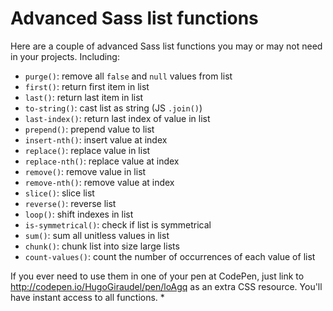 Advanced Sass list functions
============================

Here are a couple of advanced Sass list functions you may or may not need in your projects. Including:

* `purge()`: remove all `false` and `null` values from list
* `first()`: return first item in list
* `last()`: return last item in list
* `to-string()`: cast list as string (JS `.join()`)
* `last-index()`: return last index of value in list
* `prepend()`: prepend value to list
* `insert-nth()`: insert value at index
* `replace()`: replace value in list
* `replace-nth()`: replace value at index
* `remove()`: remove value in list
* `remove-nth()`: remove value at index
* `slice()`: slice list
* `reverse()`: reverse list
* `loop()`: shift indexes in list
* `is-symmetrical()`: check if list is symmetrical
* `sum()`: sum all unitless values in list
* `chunk()`: chunk list into size large lists
* `count-values()`: count the number of occurrences of each value of list

If you ever need to use them in one of your pen at CodePen, just link to http://codepen.io/HugoGiraudel/pen/loAgq as an extra CSS resource. You'll have instant access to all functions. *